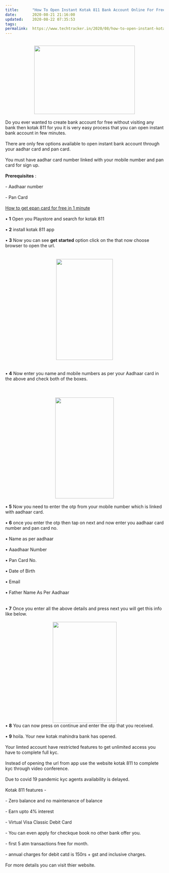 ```yaml
---
title:		"How To Open Instant Kotak 811 Bank Account Online For Free ?"
date:		2020-08-21 21:16:00
updated:	2020-08-22 07:35:53
tags: 	
permalink:	https://www.techtracker.in/2020/08/how-to-open-instant-kotak-811-bank.html
---
```


<div><br><div class="separator" style="clear: both; text-align: center;"><a href="https://lh3.googleusercontent.com/-16uQVPBNcCs/X0B9dzCnH8I/AAAAAAAABeo/MVcLHcOPSI4xUL0efl3zI6iGAgoKz8-MQCLcBGAsYHQ/s1600/20200821_214751-02.jpeg" imageanchor="1" style="margin-left: 1em; margin-right: 1em;"><img src="https://lh3.googleusercontent.com/-16uQVPBNcCs/X0B9dzCnH8I/AAAAAAAABeo/MVcLHcOPSI4xUL0efl3zI6iGAgoKz8-MQCLcBGAsYHQ/s1600/20200821_214751-02.jpeg" border="0" data-original-width="1024" data-original-height="696" width="320" height="217"></a></div></div><div><br></div><div>Do you ever wanted to create bank account for free without visiting any bank then kotak 811 for you it is very easy process that you can open instant bank account in few minutes.</div><div><br></div>There are only few options available to open instant bank account through your aadhar card and pan card.<div><br></div><div>You must have aadhar card number linked with your mobile number and pan card for sign up.</div><div><br></div><div><b>Prerequisites</b> :&nbsp;</div><div><br></div><div>- Aadhaar number&nbsp;</div><div><br></div><div>- Pan Card&nbsp;</div><div><br></div><div><a href="http://www.techtracker.in/2020/08/how-to-get-instant-pan-card-in-1-minute.html" target="_blank">How to get epan card for free in 1 minute</a><br></div><div><br></div><div>• <b>1</b> Open you Playstore and search for kotak 811&nbsp;</div><div><br></div><div>• <b>2</b> install kotak 811 app&nbsp;</div><div><br></div><div>• <b>3</b> Now you can see <b>get</b> <b>started</b>&nbsp;option click on the that now choose browser to open the url.</div><div><br></div><div><div class="separator" style="clear: both; text-align: center;"><br><div class="separator" style="clear: both; text-align: center;"><a href="https://lh3.googleusercontent.com/-K3c7uS4ekGM/Xz_sPOkay5I/AAAAAAAABcs/2CRjrccI_6MLOzmEBHZo8JksSigel49JQCLcBGAsYHQ/s1600/Screenshot_20200821-204903_Via.png" imageanchor="1" style="margin-left: 1em; margin-right: 1em;"><img src="https://lh3.googleusercontent.com/-K3c7uS4ekGM/Xz_sPOkay5I/AAAAAAAABcs/2CRjrccI_6MLOzmEBHZo8JksSigel49JQCLcBGAsYHQ/s1600/Screenshot_20200821-204903_Via.png" border="0" data-original-width="1080" data-original-height="1920" width="180" height="320"></a></div><div class="separator" style="clear: both; text-align: center;"><br></div><div class="separator" style="clear: both; text-align: center;"><br></div><div class="separator" style="text-align: left; clear: both;">• <b>4</b> Now enter you name and mobile numbers as per your Aadhaar card in the above and check both of the boxes.<br></div><div class="separator" style="clear: both; text-align: center;"><br></div><div class="separator" style="clear: both; text-align: center;"><div class="separator" style="clear: both; text-align: center;"><br><div class="separator" style="clear: both; text-align: center;"><br><div class="separator" style="clear: both; text-align: center;"><a href="https://lh3.googleusercontent.com/-HK2n5BUAuPI/Xz_sQBj12TI/AAAAAAAABc0/noOR9GlUdZQa1Lyd0T_G7KP-YOtHataTACLcBGAsYHQ/s1600/Screenshot_20200821_205702.jpg" imageanchor="1" style="margin-left: 1em; margin-right: 1em;"><img src="https://lh3.googleusercontent.com/-HK2n5BUAuPI/Xz_sQBj12TI/AAAAAAAABc0/noOR9GlUdZQa1Lyd0T_G7KP-YOtHataTACLcBGAsYHQ/s1600/Screenshot_20200821_205702.jpg" border="0" data-original-width="1080" data-original-height="1857" width="186" height="320"></a></div><div class="separator" style="clear: both; text-align: center;"><br></div><div class="separator" style="text-align: left; clear: both;">• <b>5</b> Now you need to enter the otp from your mobile number which is linked with aadhaar card.</div><div class="separator" style="text-align: left; clear: both;"><br></div><div class="separator" style="text-align: left; clear: both;">• <b>6</b> once you enter the otp then tap on next and now enter you aadhaar card number and pan card no.&nbsp;</div><div class="separator" style="clear: both; text-align: center;"><br></div><div class="separator" style="text-align: left; clear: both;">• Name as per aadhaar</div><div class="separator" style="text-align: left; clear: both;"><br></div><div class="separator" style="text-align: left; clear: both;">• Aaadhaar Number</div><div class="separator" style="text-align: left; clear: both;"><br></div><div class="separator" style="text-align: left; clear: both;">• Pan Card No.</div><div class="separator" style="text-align: left; clear: both;"><br></div><div class="separator" style="text-align: left; clear: both;">• Date of Birth</div><div class="separator" style="text-align: left; clear: both;"><br></div><div class="separator" style="text-align: left; clear: both;">• Email&nbsp;</div><div class="separator" style="text-align: left; clear: both;"><br></div><div class="separator" style="text-align: left; clear: both;">• Father Name As Per Aadhaar</div><div class="separator" style="clear: both; text-align: center;"><br></div><div class="separator" style="clear: both; text-align: center;"></div><div class="separator" style="clear: both; text-align: center;"><br></div><div class="separator" style="text-align: left; clear: both;">• <b>7</b> Once you enter all the above details and press next you will get this info like below.</div><div class="separator" style="clear: both; text-align: center;"><div class="separator" style="clear: both; text-align: center;"><div style="text-align: left;"><br></div><div class="separator" style="clear: both; text-align: center;"><a href="https://lh3.googleusercontent.com/-0Mx5m-itKxw/Xz_sQ3K2GNI/AAAAAAAABc8/e8bU35k1qIIcMqoAN-qJGz3THRYSdBZKACLcBGAsYHQ/s1600/Screenshot_20200821_210231.jpg" imageanchor="1" style="margin-left: 1em; margin-right: 1em;"><img src="https://lh3.googleusercontent.com/-0Mx5m-itKxw/Xz_sQ3K2GNI/AAAAAAAABc8/e8bU35k1qIIcMqoAN-qJGz3THRYSdBZKACLcBGAsYHQ/s1600/Screenshot_20200821_210231.jpg" border="0" data-original-width="415" data-original-height="652" width="203" height="320"></a></div><div style="text-align: left;">• <b>8</b> You can now press on continue and enter the otp that you received.</div></div><div class="separator" style="text-align: left; clear: both;"><br></div><div class="separator" style="text-align: left; clear: both;">• <b>9</b> hoila. Your new kotak mahindra bank has opened.</div><div class="separator" style="text-align: left; clear: both;"><br></div><div class="separator" style="text-align: left; clear: both;">Your limted account have restricted features to get unlimited access you have to complete full kyc.</div><div class="separator" style="text-align: left; clear: both;"><br></div><div class="separator" style="text-align: left; clear: both;">Instead of opening the url from app use the website kotak 811 to complete kyc through video conference.</div><div class="separator" style="text-align: left; clear: both;"><br></div><div class="separator" style="text-align: left; clear: both;">Due to covid 19 pandemic kyc agents availability is delayed.&nbsp;</div><div class="separator" style="text-align: left; clear: both;"><br></div><div class="separator" style="text-align: left; clear: both;">Kotak 811 features -&nbsp;</div><div class="separator" style="text-align: left; clear: both;"><br></div><div class="separator" style="text-align: left; clear: both;">- Zero balance and no maintenance of balance</div><div class="separator" style="text-align: left; clear: both;"><br></div><div class="separator" style="text-align: left; clear: both;">- Earn upto 4% interest</div><div class="separator" style="text-align: left; clear: both;"><br></div><div class="separator" style="text-align: left; clear: both;">- Virtual Visa Classic Debit Card</div><div class="separator" style="text-align: left; clear: both;"><br></div><div class="separator" style="text-align: left; clear: both;">- You can even apply for checkque book no other bank offer you.</div><div class="separator" style="text-align: left; clear: both;"><br></div><div class="separator" style="text-align: left; clear: both;">- first 5 atm transactions free for month.</div><div class="separator" style="text-align: left; clear: both;"><br></div><div class="separator" style="text-align: left; clear: both;">- annual charges for debit catd is 150rs + gst and inclusive charges.</div><div class="separator" style="text-align: left; clear: both;">&nbsp;</div><div class="separator" style="text-align: left; clear: both;">For more details you can visit thier website.</div><div class="separator" style="text-align: left; clear: both;"><br></div><div class="separator" style="text-align: left; clear: both;"><br></div><div class="separator" style="text-align: left; clear: both;"><br></div><div class="separator" style="text-align: left; clear: both;"><br></div><div class="separator" style="text-align: left; clear: both;"><br></div><div class="separator" style="text-align: left; clear: both;"><br></div><div class="separator" style="text-align: left; clear: both;"><br></div><div class="separator" style="clear: both; text-align: center;"><!--more--><br></div><div class="separator" style="text-align: left; clear: both;"><br></div></div></div><br></div><br></div><div class="separator" style="clear: both; text-align: center;"><br></div><div class="separator" style="clear: both; text-align: center;"><br></div><br></div><br></div>
<!-- no comments on this post -->